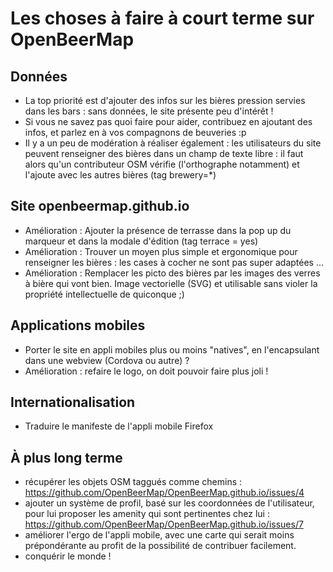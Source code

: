 # Les choses à faire à court terme sur OpenBeerMap

## Données 

* La top priorité est d'ajouter des infos sur les bières pression servies dans les bars : sans données, le site présente peu d'intérêt !
* Si vous ne savez pas quoi faire pour aider, contribuez en ajoutant des infos, et parlez en à vos compagnons de beuveries :p
* Il y a un peu de modération à réaliser également : les utilisateurs du site peuvent renseigner des bières dans un champ de texte libre : il faut alors qu'un contributeur OSM vérifie (l'orthographe notamment) et l'ajoute avec les autres bières (tag brewery=*)

 
 
## Site openbeermap.github.io 
* Amélioration : Ajouter la présence de terrasse dans la pop up du marqueur et dans la modale d'édition (tag terrace = yes)
* Amélioration : Trouver un moyen plus simple et ergonomique pour renseigner les bières : les cases à cocher ne sont pas super adaptées ...
* Amélioration : Remplacer les picto des bières par les images des verres à bière qui vont bien. Image vectorielle (SVG) et utilisable sans violer la propriété intellectuelle de quiconque ;)

 
 
## Applications mobiles 
* Porter le site en appli mobiles plus ou moins "natives", en l'encapsulant dans une webview (Cordova ou autre) ?
* Amélioration : refaire le logo, on doit pouvoir faire plus joli !
 
 
## Internationalisation 
* Traduire le manifeste de l'appli mobile Firefox

 
 
## À plus long terme 

* récupérer les objets OSM taggués comme chemins : https://github.com/OpenBeerMap/OpenBeerMap.github.io/issues/4
* ajouter un système de profil, basé sur les coordonnées de l'utilisateur, pour lui proposer les amenity qui sont pertinentes chez lui : https://github.com/OpenBeerMap/OpenBeerMap.github.io/issues/7
* améliorer l'ergo de l'appli mobile, avec une carte qui serait moins prépondérante au profit de la possibilité de contribuer facilement.
* conquérir le monde !


